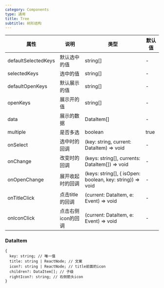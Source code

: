 ```yaml
---
category: Components
type: 通用
title: Tree
subtitle: 树形结构
---
```



| 属性 | 说明 | 类型 | 默认值 |
| --- | --- | --- | --- |
| defaultSelectedKeys | 默认选中的值 | string[] | - |
| selectedKeys | 选中的值 | string[] | - |
| defaultOpenKeys | 默认展示的值 | string[] | - |
| openKeys | 展示开的值 | string[] | - |
| data | 展示的数据 | DataItem[] | - |
|multiple | 是否多选| boolean| true |
| onSelect | 选中时的回调 | (key: string, current: DataItem) => void | - |
| onChange | 改变时的回调 |  (keys: string[], currents: DataItem[]) => void | - |
| onOpenChange | 展开收起时的回调 |  (keys: string[], { isOpen: boolean, key: string}) => void | - |
| onTitleClick|点击title的回调|(current: DataItem, e: Event) => void|-|
| onIconClick|点击右侧icon的回调|(current: DataItem, e: Event) => void|-|

### DataItem
```
{
  key: string; // 唯一值
  title: string | ReactNode; // 文案
  icon?: string | ReactNode; // title前面的icon
  children?: DataItem[]; // 子级
  rightIcon?: string; // 右侧箭头icon 
}
```